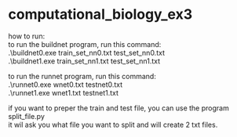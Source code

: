 # computational_biology_ex3

how to run:   
to run the buildnet program, run this command:   
.\buildnet0.exe train_set_nn0.txt test_set_nn0.txt   
.\buildnet1.exe train_set_nn1.txt test_set_nn1.txt

to run the runnet program, run this command:   
.\runnet0.exe wnet0.txt testnet0.txt     
.\runnet1.exe wnet1.txt testnet1.txt

if you want to preper the train and test file, you can use the program split_file.py     
it wil ask you what file you want to split and will create 2 txt files.

